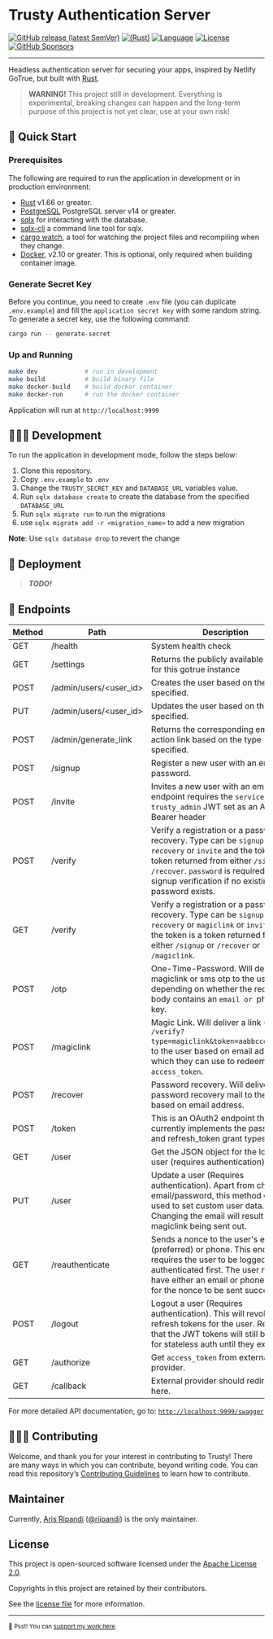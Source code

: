 # Trusty Authentication Server

[![GitHub release (latest SemVer)](https://img.shields.io/github/v/release/riipandi/icondns?logo=rust&style=flat-square)](https://github.com/riipandi/icondns)
[![(Rust)](https://img.shields.io/badge/rust-v1.66-orange.svg?style=flat-square&logo=rust)](https://www.rust-lang.org/)
[![Language](https://img.shields.io/github/languages/top/riipandi/trusty?style=flat-square)](https://github.com/riipandi/trusty)
[![License](https://img.shields.io/github/license/riipandi/trusty?style=flat-square)][choosealicense]
[![GitHub Sponsors](https://img.shields.io/static/v1?color=26B643&label=Sponsor&message=%E2%9D%A4&logo=GitHub&style=flat-square)](https://github.com/sponsors/riipandi)

<hr/>

Headless authentication server for securing your apps, inspired by Netlify GoTrue, but built with [Rust](https://www.rust-lang.org/).

> **WARNING!** This project still in development.
> Everything is experimental, breaking changes can happen and the long-term purpose of this project is not yet clear, use at your own risk!

## 🏁 Quick Start

### Prerequisites

The following are required to run the application in development or in production environment:

- [Rust](https://www.rust-lang.org/tools/install) v1.66 or greater.
- [PostgreSQL](https://www.postgresql.org/download/) PostgreSQL server v14 or greater.
- [sqlx](https://crates.io/crates/sqlx) for interacting with the database.
- [sqlx-cli](https://crates.io/crates/sqlx-cli) a command line tool for sqlx.
- [cargo watch](https://crates.io/crates/cargo-watch), a tool for watching the project files and recompiling when they change.
- [Docker](https://docs.docker.com/engine/install), v2.10 or greater. This is optional, only required when building container image.

### Generate Secret Key

Before you continue, you need to create `.env` file (you can duplicate `.env.example`) and
fill the `application secret key` with some random string. To generate a secret key, use
the following command:

```sh
cargo run -- generate-secret
```

### Up and Running

```sh
make dev             # run in development
make build           # build binary file
make docker-build    # build docker container
make docker-run      # run the docker container
```

Application will run at `http://localhost:9999`

## 🧑🏻‍💻 Development

To run the application in development mode, follow the steps below:

1. Clone this repository.
2. Copy `.env.example` to `.env`
3. Change the `TRUSTY_SECRET_KEY` and `DATABASE_URL` variables value.
4. Run `sqlx database create` to create the database from the specified `DATABASE_URL`
5. Run `sqlx migrate run` to run the migrations
6. use `sqlx migrate add -r <migration_name>` to add a new migration

**Note**: Use `sqlx database drop` to revert the change

## 🚀 Deployment

> **_TODO!_**

## 👀 Endpoints

| Method | Path                   | Description                                                                                                                                                                                                                                        |
| ------ | ---------------------- | -------------------------------------------------------------------------------------------------------------------------------------------------------------------------------------------------------------------------------------------------- |
| GET    | /health                | System health check                                                                                                                                                                                                                                |
| GET    | /settings              | Returns the publicly available settings for this gotrue instance                                                                                                                                                                                   |
| POST   | /admin/users/<user_id> | Creates the user based on the user_id specified.                                                                                                                                                                                                   |
| PUT    | /admin/users/<user_id> | Updates the user based on the user_id specified.                                                                                                                                                                                                   |
| POST   | /admin/generate_link   | Returns the corresponding email action link based on the type specified.                                                                                                                                                                           |
| POST   | /signup                | Register a new user with an email and password.                                                                                                                                                                                                    |
| POST   | /invite                | Invites a new user with an email. This endpoint requires the `service_role` or `trusty_admin` JWT set as an Auth Bearer header                                                                                                                     |
| POST   | /verify                | Verify a registration or a password recovery. Type can be `signup` or `recovery` or `invite` and the token is a token returned from either `/signup` or `/recover`. `password` is required for signup verification if no existing password exists. |
| GET    | /verify                | Verify a registration or a password recovery. Type can be `signup` or `recovery` or `magiclink` or `invite` and the token is a token returned from either `/signup` or `/recover` or `/magiclink`.                                                 |
| POST   | /otp                   | One-Time-Password. Will deliver a magiclink or sms otp to the user depending on whether the request body contains an `email or `phone` key.                                                                                                        |
| POST   | /magiclink             | Magic Link. Will deliver a link (e.g. `/verify?type=magiclink&token=aabbccddee1234`) to the user based on email address which they can use to redeem an `access_token`.                                                                            |
| POST   | /recover               | Password recovery. Will deliver a password recovery mail to the user based on email address.                                                                                                                                                       |
| POST   | /token                 | This is an OAuth2 endpoint that currently implements the password and refresh_token grant types.                                                                                                                                                   |
| GET    | /user                  | Get the JSON object for the logged in user (requires authentication)                                                                                                                                                                               |
| PUT    | /user                  | Update a user (Requires authentication). Apart from changing email/password, this method can be used to set custom user data. Changing the email will result in a magiclink being sent out.                                                        |
| GET    | /reauthenticate        | Sends a nonce to the user's email (preferred) or phone. This endpoint requires the user to be logged in / authenticated first. The user needs to have either an email or phone number for the nonce to be sent successfully.                       |
| POST   | /logout                | Logout a user (Requires authentication). This will revoke all refresh tokens for the user. Remember that the JWT tokens will still be valid for stateless auth until they expires.                                                                 |
| GET    | /authorize             | Get `access_token` from external oauth provider.                                                                                                                                                                                                   |
| GET    | /callback              | External provider should redirect to here.                                                                                                                                                                                                         |

For more detailed API documentation, go to: [`http://localhost:9999/swagger`](http://localhost:9999/swagger)

## 🧑🏻‍💻 Contributing

Welcome, and thank you for your interest in contributing to Trusty! There are many ways in which you can contribute,
beyond writing code. You can read this repository’s [Contributing Guidelines](./CONTRIBUTING.md) to learn how to contribute.

## Maintainer

Currently, [Aris Ripandi](htps://ripandis.com) ([@riipandi](https://twitter.com/riipandi)) is the only maintainer.

## License

This project is open-sourced software licensed under the [Apache License 2.0][choosealicense].

Copyrights in this project are retained by their contributors.

See the [license file](./LICENSE) for more information.

[choosealicense]: https://choosealicense.com/licenses/apache-2.0/

---

<sub>🤫 Psst! You can [support my work here](https://github.com/sponsors/riipandi).</sub>
